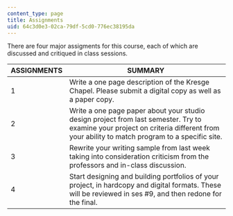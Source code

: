 ```yaml
---
content_type: page
title: Assignments
uid: 64c3d0e3-02ca-79df-5cd0-776ec38195da
---
```


There are four major assigments for this course, each of which are discussed and critiqued in class sessions.

| ASSIGNMENTS | SUMMARY |
| --- | --- |
| 1 | Write a one page description of the Kresge Chapel. Please submit a digital copy as well as a paper copy. |
| 2 | Write a one page paper about your studio design project from last semester. Try to examine your project on criteria different from your ability to match program to a specific site. |
| 3 | Rewrite your writing sample from last week taking into consideration criticism from the professors and in-class discussion. |
| 4 | Start designing and building portfolios of your project, in hardcopy and digital formats. These will be reviewed in ses #9, and then redone for the final.